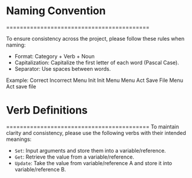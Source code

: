 # Naming Convention
==========================================

To ensure consistency across the project, please follow these rules when naming:

- Format: Category + Verb + Noun
- Capitalization: Capitalize the first letter of each word (Pascal Case).
- Separator: Use spaces between words.

Example:
Correct				Incorrect
Menu Init			Init Menu
Menu Act Save File	Menu Act save file


# Verb Definitions
==========================================
To maintain clarity and consistency, please use the following verbs with their intended meanings:

- `Set`: Input arguments and store them into a variable/reference.
- `Get`: Retrieve the value from a variable/reference.
- `Update`: Take the value from variable/reference A and store it into variable/reference B.




